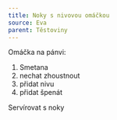 ```yaml
---
title: Noky s nivovou omáčkou
source: Eva
parent: Těstoviny
---
```


Omáčka na pánvi:
1. Smetana
2. nechat zhoustnout
3. přidat nivu
4. přidat špenát

Servírovat s noky